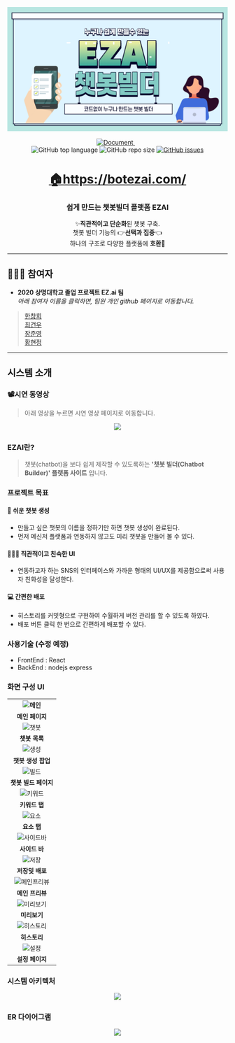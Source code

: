
<p><a href='https://botezai.com/'><img src='https://github.com/Hanswind/EZ.ai/blob/master/ez.ai/client/src/objects/ezai_logo.png' /></a></p>

<div align='center'>
  <a href="https://github.com/Hanswind/EZ.ai/tree/master/documents">
    <img alt="Document" src="https://img.shields.io/badge/document-yes-important">
  </a>
  <img alt="" src="https://img.shields.io/badge/node-v.12.14.0-informational">
  <img alt="" src="https://img.shields.io/badge/npm-v.6.13.4-informational">
  <img alt="" src="https://img.shields.io/badge/yarn-v.1.22.4-informational"><br >
  <img alt="GitHub top language" src="https://img.shields.io/github/languages/top/Hanswind/EZ.ai?color=blueviolet"> 
  <img alt="GitHub repo size" src="https://img.shields.io/github/repo-size/Hanswind/EZ.ai?color=green"> 
  <a href="https://github.com/Hanswind/EZ.ai/issues">
    <img alt="GitHub issues" src="https://img.shields.io/github/issues/Hanswind/EZ.ai">
  </a>

</div>

<h1 align='middle'><a href='https://botezai.com/'>🏠https://botezai.com/</a></h1>
<h3 align='middle'> 쉽게 만드는 챗봇빌더 플랫폼 EZAI</h3>
                 
<p align='middle'>
✨<strong>직관적이고 단순화</strong>된 챗봇 구축.<br>
 챗봇 빌더 기능의 👉<strong>선택과 집중</strong>👈 <br>
 하나의 구조로 다양한 플랫폼에 <strong>호환</strong>💯<br>
</p>

---
## 👨‍👨‍👧 참여자

- **2020 상명대학교 졸업 프로젝트 EZ.ai 팀**<br />
_아래 참여자 이름을 클릭하면, 팀원 개인 github 페이지로 이동합니다._
> [한창희](https://github.com/hchayan) <br /> 
> [최건우](https://github.com/CHOIKEONWOO) <br />
> [장준영](https://github.com/junyeongjang) <br />
> [황현정](https://github.com/giraff) <br />


---

## 시스템 소개

### 📽시연 동영상
> 아래 영상을 누르면 시연 영상 페이지로 이동합니다.
<p align='middle'><a href='https://youtu.be/15SafPcMxXU' align='middle'><img src='./documents/README_image/thumbnail.gif' /></a></p>

### EZAI란?
> 챗봇(chatbot)을 보다 쉽게 제작할 수 있도록하는 **'챗봇 빌더(Chatbot Builder)' 플랫폼 사이트** 입니다.

### 프로젝트 목표
  #### 🌈 쉬운 챗봇 생성
  - 만들고 싶은 챗봇의 이름을 정하기만 하면 챗봇 생성이 완료된다.
  - 먼저 메신저 플랫폼과 연동하지 않고도 미리 챗봇을 만들어 볼 수 있다.

  #### 👨‍👨‍👧 직관적이고 친숙한 UI
  - 연동하고자 하는 SNS의 인터페이스와 가까운 형태의 UI/UX를 제공함으로써 사용자 친화성을 달성한다.

  #### 💻 간편한 배포
  - 히스토리를 커밋형으로 구현하여 수월하게 버전 관리를 할 수 있도록 하였다.
  - 배포 버튼 클릭 한 번으로 간편하게 배포할 수 있다.

### 사용기술 (수정 예정)
- FrontEnd : React
- BackEnd :  nodejs express

### 화면 구성 UI
<table>
  <tr>
    <th align='middle'><img alt="메인" src="./documents/README_image/main.png"></th>
  </tr>
  <tr>
    <td align='middle'><strong>메인 페이지</strong></td>
  </tr>
  <tr>
    <td align='middle'><img alt="챗봇" src="./documents/README_image/botList.png"></th>
  </tr>
  <tr>
    <td align='middle'><strong>챗봇 목록</strong> </td>
  </tr>
  <tr>
    <td align='middle'><img alt="생성" src="./documents/README_image/botConnection.png"></td>
  </tr>
  <tr>
    <td align='middle'><strong>챗봇 생성 팝업</strong></td>
  </tr>
  <tr>
    <td align='middle'><img alt="빌드" src="./documents/README_image/botBuild.png"></td>
  </tr>
  <tr>
    <td align='middle'><strong>챗봇 빌드 페이지</strong></td>
  </tr>
  <tr>
    <td align='middle'><img alt="키워드" src="./documents/README_image/keyword.png"></td>
  </tr>
  <tr>
    <td align='middle'><strong>키워드 탭</strong></td>
  </tr>
  <tr>
    <td align='middle'><img alt="요소" src="./documents/README_image/element.png"></td>
  </tr>
  <tr>
    <td align='middle'><strong>요소 탭</strong></td>
  </tr>
  <tr>
    <td align='middle'><img alt="사이드바" src="./documents/README_image/sidebar.png"></td>
  </tr>
  <tr>
    <td align='middle'><strong>사이드 바</strong></td>
  </tr>
  <tr>
    <td align='middle'><img alt="저장" src="./documents/README_image/save.png"></td>
  </tr>
  <tr>
    <td align='middle'><strong>저장및 배포</strong></td>
  </tr>
  <tr>    
    <td align='middle'><img alt="메인프리뷰" src="./documents/README_image/main-preview.png"></td>
  </tr>
  <tr>
    <td align='middle'><strong>메인 프리뷰</strong></td>
  </tr>
  <tr>
    <td align='middle'><img alt="미리보기" src="./documents/README_image/preview.png"></td>
  </tr>
  <tr>
    <td align='middle'><strong>미리보기</strong></td>
  </tr>
  <tr>
    <td align='middle'><img alt="히스토리" src="./documents/README_image/history.png"></td>
  </tr>
  <tr>
    <td align='middle'><strong>히스토리</strong></td>
  </tr>
  <tr>
    <td align='middle'><center><img alt="설정" src="./documents/README_image/settings.png"></center></td>
  </tr>
  <tr>
    <td align='middle'><strong>설정 페이지</strong></td>
  </tr>
</table>

### 시스템 아키텍처
<p align='middle'><a href='./docs/system-architecture.png'><img src='./documents/README_image/system-architecture.png' /></a></p>

### ER 다이어그램
<p align='middle'><a href='./docs/ERDiagrm.png'><img src='./documents/README_image/ERDiagram.png' /></a></p>

